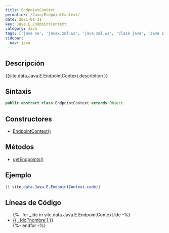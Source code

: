 ```yaml
---
title: EndpointContext
permalink: /Java/EndpointContext/
date: 2021-01-11
key: Java.E.EndpointContext
category: Java
tags: ['java se', 'javax.xml.ws', 'java.xml.ws', 'clase java', 'Java 1.7', 'JAX-WS 2.2']
sidebar: 
  nav: java
---
```


## Descripción
{{site.data.Java.E.EndpointContext.description }}

## Sintaxis
~~~java
public abstract class EndpointContext extends Object
~~~

## Constructores
* [EndpointContext()](/Java/EndpointContext/EndpointContext/)

## Métodos
* [getEndpoints()](/Java/EndpointContext/getEndpoints/)

## Ejemplo
~~~java
{{ site.data.Java.E.EndpointContext.code}}
~~~

## Líneas de Código
<ul>
{%- for _ldc in site.data.Java.E.EndpointContext.ldc -%}
   <li>
       <a href="{{_ldc['url'] }}">{{ _ldc['nombre'] }}</a>
   </li>
{%- endfor -%}
</ul>
